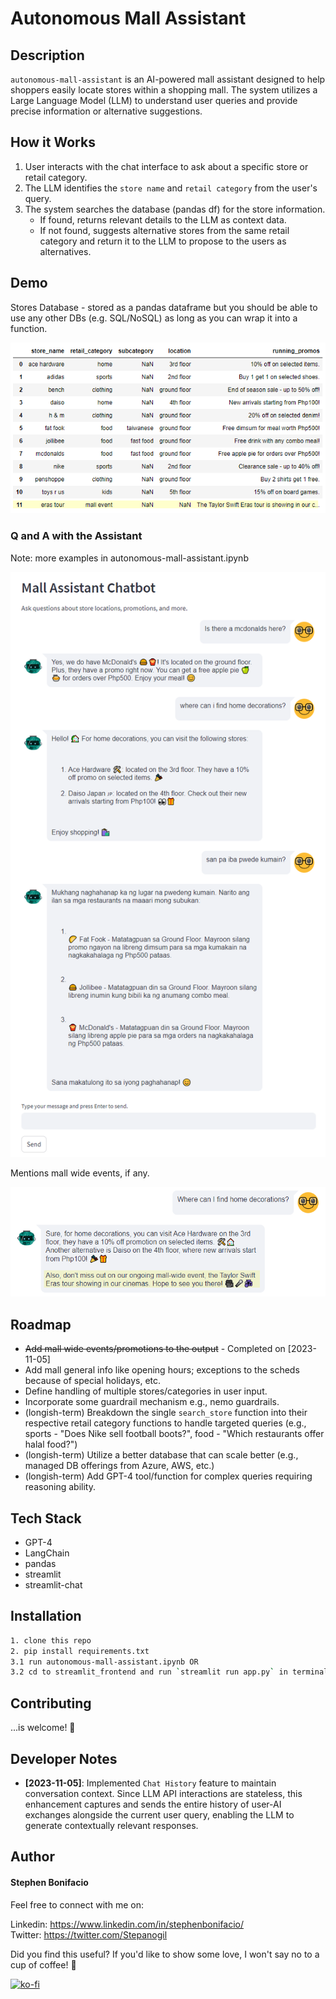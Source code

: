 # Autonomous Mall Assistant


## Description

`autonomous-mall-assistant` is an AI-powered mall assistant designed to help shoppers easily locate stores within a shopping mall. The system utilizes a Large Language Model (LLM) to understand user queries and provide precise information or alternative suggestions.


## How it Works


1. User interacts with the chat interface to ask about a specific store or retail category.
2. The LLM identifies the `store name` and `retail category` from the user's query.
3. The system searches the database (pandas df) for the store information.
    - If found, returns relevant details to the LLM as context data.
    - If not found, suggests alternative stores from the same retail category and return it to the LLM to propose to the users as alternatives.


## Demo
Stores Database - stored as a pandas dataframe but you should be able to use any other DBs (e.g. SQL/NoSQL) as long as you can wrap it into a function.

![Alt text](img/stores_mall_event.png)

### Q and A with the Assistant
Note: more examples in autonomous-mall-assistant.ipynb


![!\[Alt text\](image-2.png)](img/image-2.png)

Mentions mall wide events, if any.

![Alt text](image.png)

## Roadmap

- ~~Add mall wide events/promotions to the output~~ - Completed on [2023-11-05]
- Add mall general info like opening hours; exceptions to the scheds because of special holidays, etc.
- Define handling of multiple stores/categories in user input.
- Incorporate some guardrail mechanism e.g., nemo guardrails.
- (longish-term) Breakdown the single `search_store` function into their respective retail category functions to handle targeted queries (e.g., sports - "Does Nike sell football boots?", food - "Which restaurants offer halal food?")
- (longish-term) Utilize a better database that can scale better (e.g., managed DB offerings from Azure, AWS, etc.)
- (longish-term) Add GPT-4 tool/function for complex queries requiring reasoning ability.


## Tech Stack


- GPT-4
- LangChain
- pandas
- streamlit
- streamlit-chat


## Installation


```bash
1. clone this repo
2. pip install requirements.txt
3.1 run autonomous-mall-assistant.ipynb OR
3.2 cd to streamlit_frontend and run `streamlit run app.py` in terminal
```

## Contributing

...is welcome! 🤗

## Developer Notes

- **[2023-11-05]**: Implemented `Chat History` feature to maintain conversation context. Since LLM API interactions are stateless, this enhancement captures and sends the entire history of user-AI exchanges alongside the current user query, enabling the LLM to generate contextually relevant responses.

## Author


#### Stephen Bonifacio

Feel free to connect with me on:

Linkedin: https://www.linkedin.com/in/stephenbonifacio/  
Twitter: https://twitter.com/Stepanogil

Did you find this useful? If you'd like to show some love, I won't say no to a cup of coffee! 🤗

[![ko-fi](https://ko-fi.com/img/githubbutton_sm.svg)](https://ko-fi.com/Q5Q6QPABZ)



